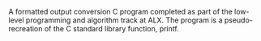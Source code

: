 A formatted output conversion C program completed as part of the low-level programming and algorithm track at ALX. The program is a pseudo- recreation of the C standard library function, printf.
